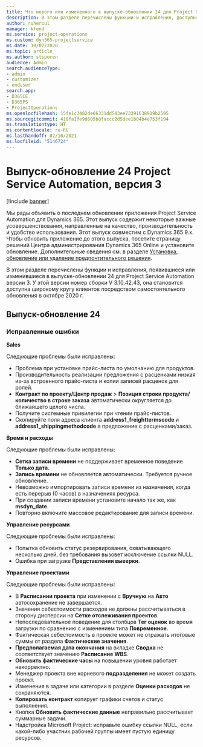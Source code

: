 ```yaml
---
title: Что нового или измененного в выпуске-обновлении 24 для Project Service Automation версии 3
description: В этом разделе перечислены функции и исправления, доступные в выпуске-обновлении 24 для Project Service Automation версии 3.
author: ruhercul
manager: kfend
ms.service: project-operations
ms.custom: dyn365-projectservice
ms.date: 10/02/2020
ms.topic: article
ms.author: stsporen
audience: Admin
search.audienceType:
- admin
- customizer
- enduser
search.app:
- D365CE
- D365PS
- ProjectOperations
ms.openlocfilehash: 15fe1c3482de66331dd543ee73391638919b2595
ms.sourcegitcommit: 418fa1fe9d605b8faccc2d5dee1b04b4e753f194
ms.translationtype: HT
ms.contentlocale: ru-RU
ms.lasthandoff: 02/10/2021
ms.locfileid: "5146724"
---
```

# <a name="project-service-automation-update-release-24-v3"></a>Выпуск-обновление 24 Project Service Automation, версия 3

[!include [banner](../includes/psa-now-project-operations.md)]

Мы рады объявить о последнем обновлении приложения Project Service Automation для Dynamics 365. Этот выпуск содержит некоторые важные усовершенствования, направленные на качество, производительность и удобство использования. Этот выпуск совместим с Dynamics 365 9.x. Чтобы обновить приложение до этого выпуска, посетите страницу решений Центра администрирования Dynamics 365 Online и установите обновление. Дополнительные сведения см. в разделе [Установка, обновление или удаление предпочтительного решения](https://docs.microsoft.com/power-platform/admin/install-remove-preferred-solution).

В этом разделе перечислены функции и исправления, появившиеся или изменившиеся в выпуске-обновлении 24 для Project Service Automation версии 3. У этой версии номер сборки V 3.10.42.43, она становится доступна широкому кругу клиентов посредством самостоятельного обновления в октябре 2020 г.

## <a name="update-release-24"></a>Выпуск-обновление 24

### <a name="bug-fixes"></a>Исправленные ошибки

**Sales**

Следующие проблемы были исправлены:

- Проблема при установке прайс-листа по умолчанию для продуктов.
- Производительность реализации предложения с расценками низкая из-за встроенного прайс-листа и копии записей расценок для ролей.
- **Контракт по проекту/Центр продаж** > **Позиция строки продукта/количество в строке заказа** автоматически округляется до ближайшего целого числа.
- Получите системные привилегии при чтении прайс-листов.
- Скопируйте поля адреса клиента **address1_freighttermscode** и **address1_shippingmethodcode** в предложение с расценками/заказ. 


**Время и расходы**

Следующие проблемы были исправлены:

- **Сетка записи времени** не поддерживает временное поведение **Только дата**.
- **Запись времени** не обновляется автоматически. Требуется ручное обновление.
- Невозможно импортировать записи времени из назначения, когда есть перерыв (0 часов) в назначениях ресурса.
- При создании записи времени установите начало так же, как **msdyn_date**.
- Повторно включите массовое редактирование для записи времени.

**Управление ресурсами**

Следующие проблемы были исправлены:

- Попытка обновить статус резервирования, охватывающего несколько дней, без требования вызовет исключение ссылки NULL.
- Ошибка при загрузке **Представления выверки**.


**Управление проектами**

Следующие проблемы были исправлены:

- В **Расписании проекта** при изменении с **Вручную** на **Авто** автосохранение не завершается.
- Значения себестоимости расходов не должны рассчитываться в сторону дисперсии на **Сетке отслеживания проектов**.
- Непоследовательное поведение для столбцов **Тег оценок** во время загрузки по сравнению с изменением типа **Повременное**.
- Фактическая себестоимость в проекте может не отражать итоговые суммы от раздела **Фактические значения**.
- **Предполагаемая дата окончания** на вкладке **Сводка** не соответствует значению **Расписание WBS**.
- **Обновить фактические часы** на повышении уровня работает некорректно.
- Менеджер проекта вне корневого **подразделения** не может создать проект.
- Изменения в задаче или категории в разделе **Оценки расходов** не сохраняются.
- **Копировать контракт** копирует графики счетов и статус выполнения.
- Кнопка **Обновить фактические данные** неправильно рассчитывает суммарные задачи.
- Надстройка Microsoft Project: исправьте ошибку ссылки NULL, если какой-либо участник рабочей группы имеет пустую единицу ресурсов.

